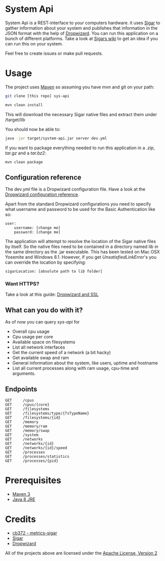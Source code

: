 # System Api
System Api is a REST-interface to your computers hardware. it uses [Sigar](https://github.com/hyperic/sigar) to gather information about your system and publishes that information in the JSON format with the help of [Dropwizard](https://github.com/dropwizard/dropwizard).
You can run this application on a bunch of different platforms. Take a look at [Sigars wiki](https://support.hyperic.com/display/SIGAR/Home) to get an idea if you can run this on your system.

Feel free to create issues or make pull requests.

# Usage
The project uses [Maven](https://maven.apache.org/) so assuming you have mvn and git on your path:

```sh
git clone [this repo] sys-api
```
```sh
mvn clean install
```

This will download the necessary Sigar native files and extract them under /target/lib

You should now be able to:

```sh
java -jar target/system-api.jar server dev.yml
```

If you want to package everything needed to run this application in a *.zip*, *tar.gz* and a *tar.bz2*:

```sh
mvn clean package
```

## Configuration reference
The dev.yml file is a Dropwizard configuration file. Have a look at the [Dropwizard configuration reference](https://dropwizard.github.io/dropwizard/manual/configuration.html).

Apart from the standard Dropwizard configurations you need to specify what username and password to be used for the Basic Authentication like so:

    user:
        username: [change me]
        password: [change me]

The application will attempt to resolve the location of the Sigar native files by itself. So the native files need to be contained in a directory named lib in the same directory as the .jar executable. 
This has been tested on Mac OSX Yosemite and Windows 8.1. However, if you get *UnsatisfiedLinkError*'s you can override the location by specifying:

    sigarLocation: [absolute path to lib folder]

### Want HTTPS?

Take a look at this guide: [Dropwizard and SSL](http://clearthehaze.com/2014/09/dropwizard-ssl/)

## What can you do with it?
As of now you can query _sys-api_ for

- Overall cpu usage
- Cpu usage per core
- Available space on filesystems
- List all network interfaces
- Get the current speed of a network (a bit hacky)
- Get available swap and ram
- General information about the system, like users, uptime and hostname
- List all current processes along with ram usage, cpu-time and arguments. 

## Endpoints

    GET     /cpus
    GET     /cpus/{core}
    GET     /filesystems
    GET     /filesystems/type/{fsTypeName}
    GET     /filesystems/{id}
    GET     /memory
    GET     /memory/ram
    GET     /memory/swap
    GET     /system
    GET     /networks
    GET     /networks/{id}
    GET     /networks/{id}/speed
    GET     /processes
    GET     /processes/statistics
    GET     /processes/{pid}


# Prerequisites
- [Maven 3](https://maven.apache.org/guides/getting-started/maven-in-five-minutes.html)
- [Java 8 JRE](http://www.oracle.com/technetwork/java/javase/downloads/index.html)

# Credits
- [cb372 - metrics-sigar](https://github.com/cb372/metrics-sigar)
- [Sigar](https://github.com/hyperic/sigar)
- [Dropwizard](https://github.com/dropwizard/dropwizard)

All of the projects above are licensed under the [Apache License, Version 2](http://www.apache.org/licenses/LICENSE-2.0)